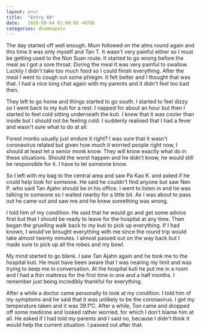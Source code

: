 ```yaml
---
layout: post
title:  "Entry 60"
date:   2020-09-04 01:00:00 +0700
categories: dhammapalo
---
```

The day started off well enough. Mum followed on the alms round again and this time it was only myself and Tan T. It wasn't very painful either so I must be getting used to the Non Suan route. It started to go wrong before the meal as I got a sore throat. During the meal it was very painful to swallow. Luckily I didn't take too much food so I could finish everything. After the meal I went to cough out some phlegm. It felt better and I thought that was that. I had a nice long chat again with my parents and it didn't feel too bad then.

They left to go home and things started to go south. I started to feel dizzy so I went back to my kuti for a rest. I napped for about an hour but then I started to feel cold sitting underneath the kuti. I knew that it was cooler than inside but I should not be feeling cold. I suddenly realised that I had a fever and wasn't sure what to do at all.

Forest monks usually just endure it right? I was sure that it wasn't coronavirus related but given how much it worried people right now, I should at least let a senior monk know. They will know exactly what do in these situations. Should the worst happen and he didn't know, he would still be responsible for it. I have to let someone know.

So I left with my bag to the central area and saw Pa Kao K. and asked if he could help look for someone. He said he couldn't find anyone but saw Nen P. who said Tan Ajahn should be in his office. I went to listen in and he was talking to someone so I waited nearby for a little bit. As I was about to pass out he came out and saw me and he knew something was wrong.

I told him of my condition. He said that he would go and get some advice first but that I should be ready to leave for the hospital at any time. Then began the gruelling walk back to my kuti to pick up everything. If I had known, I would've brought everything with me since the round trip would take almost twenty minutes. I almost passed out on the way back but I made sure to pick up all the robes and my bowl.

My mind started to go blank. I saw Tan Ajahn again and he took me to the hospital kuti. He must have been aware that I was nearing my limit and was trying to keep me in conversation. At the hospital kuti he put me in a room and I had a thin mattress for the first time in one and a half months. I remember just being incredibly thankful for everything.

After a while a doctor came personally to look at my condition. I told him of my symptoms and he said that it was unlikely to be the coronavirus. I got my temperature taken and it was 39.1°C. After a while, Ton came and dropped off some medicine and looked rather worried, for which I don't blame him at all. He asked if I had told my parents and I said no, because I didn't think it would help the current situation. I passed out after that. 